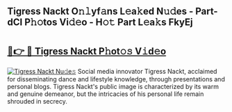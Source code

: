 ## Tigress Nackt O𝚗𝚕yf𝚊ns L𝚎a𝚔ed N𝚞𝚍es - Part-dCI P𝚑𝚘tos Vi𝚍𝚎o - H𝚘𝚝 Part L𝚎a𝚔s FkyEj

# <h2><a href="http://kf8bal.oniu.top/?m=Tigress+Nackt">🔗👉 🔴 Tigress Nackt P𝚑ot𝚘𝚜 V𝚒d𝚎o</a></h2>

[![Tigress Nackt Nu𝚍e𝚜](https://i.imgur.com/0qMVB7G.gif)](http://kf8bal.oniu.top/?m=Tigress+Nackt)
Social media innovator Tigress Nackt, acclaimed for disseminating dance and lifestyle knowledge, through presentations and personal blogs. Tigress Nackt's public image is characterized by its warm and genuine demeanor, but the intricacies of his personal life remain shrouded in secrecy.  
